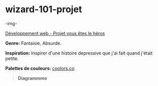 # wizard-101-projet
 -img-
 
 [Développement web - Projet vous êtes le héros](https://smnarnold.com/projets/vous-etes-le-heros)

 **Genre:** Fantaisie, Absurde.

 **Inspiration:** Inspirer d'une histoire depressive que j'ai fait quand j'était petite.

 **Palettes de couleurs:** [coolors.co](https://coolors.co/ffffff-000000-5aff15-ff1654-69626d)

>**Diagrammme**




